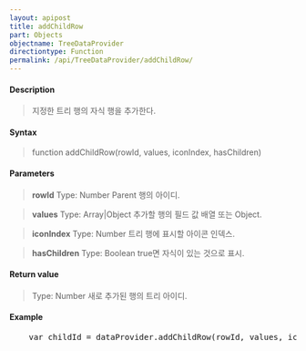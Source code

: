 ```yaml
---
layout: apipost
title: addChildRow
part: Objects
objectname: TreeDataProvider
directiontype: Function
permalink: /api/TreeDataProvider/addChildRow/
---
```



#### Description

> 지정한 트리 행의 자식 행을 추가한다. 

#### Syntax

> function addChildRow(rowId, values, iconIndex, hasChildren)

#### Parameters

> **rowId**
> Type: Number
> Parent 행의 아이디.

> **values**
> Type: Array\|Object
> 추가할 행의 필드 값 배열 또는 Object.

> **iconIndex**
> Type: Number
> 트리 행에 표시할 아이콘 인덱스.

> **hasChildren**
> Type: Boolean
> true면 자식이 있는 것으로 표시.

#### Return value

> Type: Number
> 새로 추가된 행의 트리 아이디.

#### Example

<pre class="prettyprint">
    var childId = dataProvider.addChildRow(rowId, values, iconIndex, true);
</pre>

